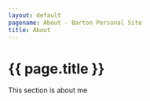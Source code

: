 ```yaml
---
layout: default
pagename: About - Barton Personal Site
title: About
---
```


# {{ page.title }}
This section is about me
